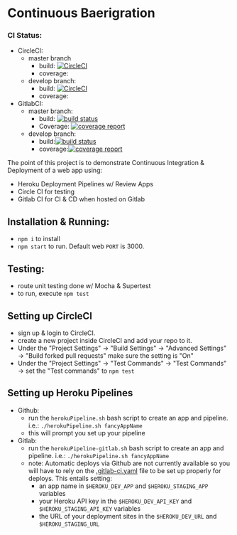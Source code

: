 # Continuous Baerigration


### CI Status:
- CircleCI:
  + master branch
    + build:  [![CircleCI](https://circleci.com/gh/cwdcwd/continuous-baerigration/tree/master.svg?style=svg)](https://circleci.com/gh/cwdcwd/continuous-baerigration/tree/master)
    + coverage:
  + develop branch:
    * build:  [![CircleCI](https://circleci.com/gh/cwdcwd/continuous-baerigration/tree/develop.svg?style=svg)](https://circleci.com/gh/cwdcwd/continuous-baerigration/tree/develop)
    * coverage:
- GitlabCI:
  + master branch:
    * build: [![build status](https://gitlab.com/lazybaer/continuous-baerigration/badges/master/build.svg)](https://gitlab.com/lazybaer/continuous-baerigration/commits/master)
    * Coverage: [![coverage report](https://gitlab.com/lazybaer/continuous-baerigration/badges/master/coverage.svg)](https://gitlab.com/lazybaer/continuous-baerigration/commits/master)
  + develop branch:
    * build:[![build status](https://gitlab.com/lazybaer/continuous-baerigration/badges/develop/build.svg)](https://gitlab.com/lazybaer/continuous-baerigration/commits/develop)
    * coverage:[![coverage report](https://gitlab.com/lazybaer/continuous-baerigration/badges/develop/coverage.svg)](https://gitlab.com/lazybaer/continuous-baerigration/commits/develop)


The point of this project is to demonstrate Continuous Integration & Deployment of a web app using:
- Heroku Deployment Pipelines w/ Review Apps
- Circle CI for testing
- Gitlab CI for CI & CD when hosted on Gitlab

## Installation & Running:
- `npm i` to install
- `npm start` to run. Default web `PORT` is 3000.


## Testing:
- route unit testing done w/ Mocha & Supertest
- to run, execute `npm test`

## Setting up CircleCI
- sign up & login to CircleCI.
- create a new project inside CircleCI and add your repo to it.
- Under the "Project Settings" -> "Build Settings" -> "Advanced Settings" -> "Build forked pull requests" make sure the setting is "On"
- Under the "Project Settings" -> "Test Commands" -> "Test Commands" -> set the "Test commands" to `npm test`

## Setting up Heroku Pipelines
- Github:
  + run the `herokuPipeline.sh` bash script to create an app and pipeline. i.e.: `./herokuPipeline.sh fancyAppName`
  + this will prompt you set up your pipeline
- Gitlab:
  + run the `herokuPipeline-gitlab.sh` bash script to create an app and pipeline. i.e.: `./herokuPipeline.sh fancyAppName`
  + note: Automatic deploys via Github are not currently available so you will have to rely on the [.gitlab-ci.yaml](https://github.com/cwdcwd/continuous-baerigration/blob/master/.gitlab-ci.yml) file to be set up properly for deploys. This entails setting:
    * an app name in `$HEROKU_DEV_APP` and `$HEROKU_STAGING_APP` variables
    * your Heroku API key in the `$HEROKU_DEV_API_KEY` and `$HEROKU_STAGING_API_KEY` variables
    * the URL of your deployment sites in the `$HEROKU_DEV_URL` and `$HEROKU_STAGING_URL`
